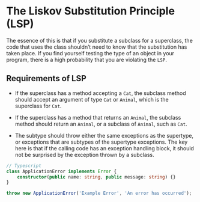 # The Liskov Substitution Principle (LSP)

The essence of this is that if you substitute a subclass for a superclass, the code that uses the class shouldn’t need to know that the substitution has taken place. If you find yourself testing the type of an object in your program, there is a high probability that you are violating the `LSP`.

## Requirements of LSP

* If the superclass has a method accepting a `Cat`, the subclass method should accept an argument of type `Cat` or `Animal`, which is the superclass for `Cat`.

* If the superclass has a method that returns an `Animal`, the subclass method should return an `Animal`, or a subclass of `Animal`, such as `Cat`.

* The subtype should throw either the same exceptions as the supertype, or exceptions that are subtypes of the supertype exceptions. The key here is that if the calling code has an exception handling block, it should not be surprised by the exception thrown by a subclass.

```Typescript
// Typescript
class ApplicationError implements Error {
    constructor(public name: string, public message: string) {}
}

throw new ApplicationError('Example Error', 'An error has occurred');
```
